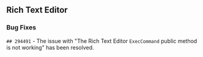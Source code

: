 ##  Rich Text Editor

###    Bug Fixes

`## 294491` - The issue with "The Rich Text Editor `ExecCommand` public method is not working" has been resolved.
